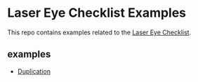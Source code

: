# Laser Eye Checklist Examples

This repo contains examples related to the [Laser Eye Checklist](https://wiki.fluidproject.org/display/fluid/Laser+Eye+Checklist).

## examples

* [Duplication](examples/duplication/)

